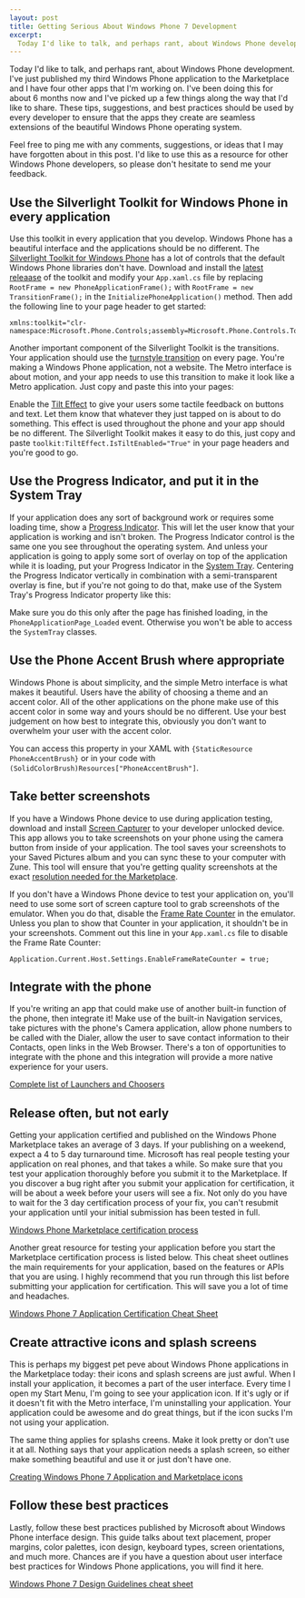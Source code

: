 ```yaml
--- 
layout: post
title: Getting Serious About Windows Phone 7 Development
excerpt:
  Today I'd like to talk, and perhaps rant, about Windows Phone development. I've just published my third Windows Phone application to the Marketplace and I have four other apps that I'm working on. I've been doing this for about 6 months now and I've picked up a few things along the way that I'd like to share.
---
```

Today I'd like to talk, and perhaps rant, about Windows Phone development. I've just published my third Windows Phone application to the Marketplace and I have four other apps that I'm working on. I've been doing this for about 6 months now and I've picked up a few things along the way that I'd like to share. These tips, suggestions, and best practices should be used by every developer to ensure that the apps they create are seamless extensions of the beautiful Windows Phone operating system.

Feel free to ping me with any comments, suggestions, or ideas that I may have forgotten about in this post. I'd like to use this as a resource for other Windows Phone developers, so please don't hesitate to send me your feedback.

## Use the Silverlight Toolkit for Windows Phone in every application
Use this toolkit in every application that you develop. Windows Phone has a beautiful interface and the applications should be no different. The <a href="http://silverlight.codeplex.com/" target="_blank">Silverlight Toolkit for Windows Phone</a> has a lot of controls that the default Windows Phone libraries don't have. Download and install the <a href="http://silverlight.codeplex.com/releases" target="_blank">latest releaase</a> of the toolkit and modify your `App.xaml.cs` file by replacing `RootFrame = new PhoneApplicationFrame();` with `RootFrame = new TransitionFrame();` in the `InitializePhoneApplication()` method. Then add the following line to your page header to get started:

```
xmlns:toolkit="clr-namespace:Microsoft.Phone.Controls;assembly=Microsoft.Phone.Controls.Toolkit"
```

Another important component of the Silverlight Toolkit is the transitions. Your application should use the <a href="http://worldwidecode.wordpress.com/2011/08/05/page-transitions-in-windows-phone-7-part-2/" target="_blank">turnstyle transition</a> on every page. You're making a Windows Phone application, not a website. The Metro interface is about motion, and your app needs to use this transition to make it look like a Metro application. Just copy and paste this into your pages:
  
<script src="https://gist.github.com/1396098.js"> </script>
  
Enable the <a href="http://msdn.microsoft.com/en-us/library/ff941094(v=vs.92).aspx" target="_blank">Tilt Effect</a> to give your users some tactile feedback on buttons and text. Let them know that whatever they just tapped on is about to do something. This effect is used throughout the phone and your app should be no different. The Silverlight Toolkit makes it easy to do this, just copy and paste `toolkit:TiltEffect.IsTiltEnabled="True"` in your page headers and you're good to go.

## Use the Progress Indicator, and put it in the System Tray
If your application does any sort of background work or requires some loading time, show a <a href="http://msdn.microsoft.com/en-us/library/microsoft.phone.shell.progressindicator(v=vs.92).aspx" target="_blank">Progress Indicator</a>. This will let the user know that your application is working and isn't broken. The Progress Indicator control is the same one you see throughout the operating system. And unless your application is going to apply some sort of overlay on top of the application while it is loading, put your Progress Indicator in the <a href="http://msdn.microsoft.com/en-us/library/microsoft.phone.shell.systemtray(v=vs.92).aspx" target="_blank">System Tray</a>. Centering the Progress Indicator vertically in combination with a semi-transparent overlay is fine, but if you're not going to do that, make use of the System Tray's Progress Indicator property like this:

<script src="https://gist.github.com/1396105.js"> </script>

Make sure you do this only after the page has finished loading, in the `PhoneApplicationPage_Loaded` event. Otherwise you won't be able to access the `SystemTray` classes.

## Use the Phone Accent Brush where appropriate
Windows Phone is about simplicity, and the simple Metro interface is what makes it beautiful. Users have the ability of choosing a theme and an accent color. All of the other applications on the phone make use of this accent color in some way and yours should be no different. Use your best judgement on how best to integrate this, obviously you don't want to overwhelm your user with the accent color.

You can access this property in your XAML with `{StaticResource PhoneAccentBrush}` or in your code with `(SolidColorBrush)Resources["PhoneAccentBrush"]`.

## Take better screenshots
If you have a Windows Phone device to use during application testing, download and install <a href="http://forum.xda-developers.com/showthread.php?t=1316199" target="_blank">Screen Capturer</a> to your developer unlocked device. This app allows you to take screenshots on your phone using the camera button from inside of your application. The tool saves your screenshots to your Saved Pictures album and you can sync these to your computer with Zune. This tool will ensure that you're getting quality screenshots at the exact <a href="http://msdn.microsoft.com/en-us/library/hh184844(v=vs.92).aspx" target="_blank">resolution needed for the Marketplace</a>.

If you don't have a Windows Phone device to test your application on, you'll need to use some sort of screen capture tool to grab screenshots of the emulator. When you do that, disable the <a href="http://msdn.microsoft.com/en-us/library/gg588380(v=vs.92).aspx" target="_blank">Frame Rate Counter</a> in the emulator. Unless you plan to show that Counter in your application, it shouldn't be in your screenshots. Comment out this line in your `App.xaml.cs` file to disable the Frame Rate Counter:

```
Application.Current.Host.Settings.EnableFrameRateCounter = true;
```

## Integrate with the phone
If you're writing an app that could make use of another built-in function of the phone, then integrate it! Make use of the built-in Navigation services, take pictures with the phone's Camera application, allow phone numbers to be called with the Dialer, allow the user to save contact information to their Contacts, open links in the Web Browser. There's a ton of opportunities to integrate with the phone and this integration will provide a more native experience for your users.

<a href="http://msdn.microsoft.com/en-us/library/microsoft.phone.tasks(v=vs.92).aspx" target="_blank">Complete list of Launchers and Choosers</a>

## Release often, but not early
Getting your application certified and published on the Windows Phone Marketplace takes an average of 3 days. If your publishing on a weekend, expect a 4 to 5 day turnaround time. Microsoft has real people testing your application on real phones, and that takes a while. So make sure that you test your application thoroughly before you submit it to the Marketplace. If you discover a bug right after you submit your application for certification, it will be about a week before your users will see a fix. Not only do you have to wait for the 3 day certification process of your fix, you can't resubmit your application until your initial submission has been tested in full.

<a href="http://msdn.microsoft.com/en-us/library/hh202928(v=vs.92).aspx" target="_blank">Windows Phone Marketplace certification process</a>

Another great resource for testing your application before you start the Marketplace certification process is listed below. This cheat sheet outlines the main requirements for your application, based on the features or APIs that you are using. I highly recommend that you run through this list before submitting your application for certification. This will save you a lot of time and headaches.

<a href="http://www.silverlightshow.net/items/Windows-Phone-7-Application-Certification-Cheat-Sheet.aspx" target="_blank">Windows Phone 7 Application Certification Cheat Sheet</a>

## Create attractive icons and splash screens
This is perhaps my biggest pet peve about Windows Phone applications in the Marketplace today: their icons and splash screens are just awful. When I install your application, it becomes a part of the user interface. Every time I open my Start Menu, I'm going to see your application icon. If it's ugly or if it doesn't fit with the Metro interface, I'm uninstalling your application. Your application could be awesome and do great things, but if the icon sucks I'm not using your application.

The same thing applies for splashs creens. Make it look pretty or don't use it at all. Nothing says that your application needs a splash screen, so either make something beautiful and use it or just don't have one.

<a href="http://expression.microsoft.com/en-us/gg317447" target="_blank">Creating Windows Phone 7 Application and Marketplace icons</a>

## Follow these best practices
Lastly, follow these best practices published by Microsoft about Windows Phone interface design. This guide talks about text placement, proper margins, color palettes, icon design, keyboard types, screen orientations, and much more. Chances are if you have a question about user interface best practices for Windows Phone applications, you will find it here.

<a href="http://blogs.msdn.com/b/silverlight_sdk/archive/2011/01/07/windows-phone-7-design-guidelines-cheat-sheet.aspx" target="_blank">Windows Phone 7 Design Guidelines cheat sheet</a>
